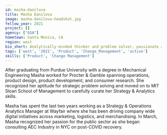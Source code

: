 ```yaml
---
id: masha-danilova
title: Masha Danilova
image: masha-danilova-headshot.jpg
fellow_year: 2021
project: []
agency: ["GSA"]
hometown: Santa Monica, CA
region: west
bio_short: Analytically-minded thinker and problem solver, passionate about mapping complexity.
tags: ['west', '2021', 'Product', 'Change_Management', 'active']
skills: ['Product', 'Change Management']
---
```

After graduating from Purdue University with a degree in Mechanical Engineering Masha worked for Procter & Gamble spanning operations, product design, product development, and consumer research. She recognized her aptitude for strategic problem solving and moved on to MIT Sloan School of Management to carefully curate her Strategy & Analytics skills.

Masha has spent the last two years working as a Strategy & Operations Analytics Manager at Wayfair where she has been driving company wide digital initiatives across marketing, logistics, and merchandising. In March, Masha recognized her passion for the public sector as she began consulting AEC Industry in NYC on post-COVID recovery.
